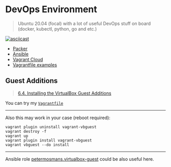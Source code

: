 # DevOps Environment

> Ubuntu 20.04 (focal) with a lot of useful DevOps stuff on board (docker, kubectl, python,  go and etc.)

[![asciicast](https://asciinema.org/a/58jLHlUsCZA63uGjIClQcX5r0.svg)](https://asciinema.org/a/58jLHlUsCZA63uGjIClQcX5r0)

- [Packer](https://github.com/karma-git/playground/tree/master/environment/vagrant/build)
- [Ansible](https://github.com/karma-git/playground/tree/master/ansible)
- [Vagrant Cloud](https://app.vagrantup.com/karma-kit)
- [Vagrantfile examples](https://github.com/karma-git/playground/tree/master/environment/vagrant/examples)


## Guest Additions

> [6.4. Installing the VirtualBox Guest Additions](https://docs.oracle.com/cd/E36500_01/E36502/html/qs-guest-additions.html)

You can try my [`Vagrantfile`](./Vagrantfile)

---

Also this may work in your case (reboot required):

```shell
vagrant plugin uninstall vagrant-vbguest
vagrant destroy -f
vagrant up
vagrant plugin install vagrant-vbguest
vagrant vbguest --do install
```

---

Ansible role [petermosmans.virtualbox-guest](https://github.com/PeterMosmans/ansible-role-virtualbox-guest) could be also useful here.

